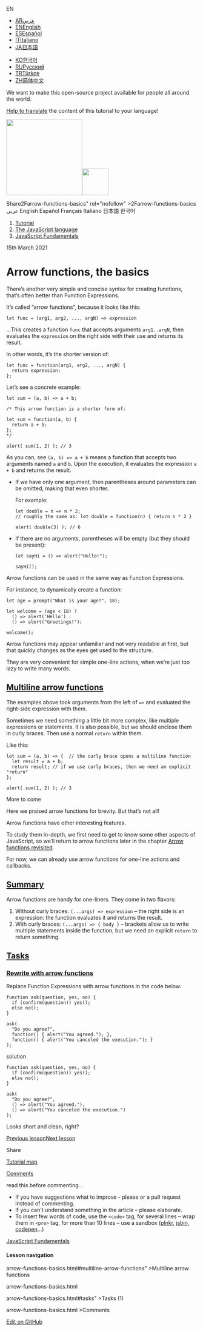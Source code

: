EN

- <a href="https://ar.javascript.info/arrow-functions-basics" class="supported-langs__link"><span class="supported-langs__brief">AR</span><span>عربي</span></a>
- <a href="arrow-functions-basics.html" class="supported-langs__link"><span class="supported-langs__brief">EN</span><span>English</span></a>
- <a href="https://es.javascript.info/arrow-functions-basics" class="supported-langs__link"><span class="supported-langs__brief">ES</span><span>Español</span></a>
- <a href="https://it.javascript.info/arrow-functions-basics" class="supported-langs__link"><span class="supported-langs__brief">IT</span><span>Italiano</span></a>
- <a href="https://ja.javascript.info/arrow-functions-basics" class="supported-langs__link"><span class="supported-langs__brief">JA</span><span>日本語</span></a>

<!-- -->

- <a href="https://ko.javascript.info/arrow-functions-basics" class="supported-langs__link"><span class="supported-langs__brief">KO</span><span>한국어</span></a>
- <a href="arrow-functions-basics%22" class="supported-langs__link"><span class="supported-langs__brief">RU</span><span>Русский</span></a>
- <a href="https://tr.javascript.info/arrow-functions-basics" class="supported-langs__link"><span class="supported-langs__brief">TR</span><span>Türkçe</span></a>
- <a href="https://zh.javascript.info/arrow-functions-basics" class="supported-langs__link"><span class="supported-langs__brief">ZH</span><span>简体中文</span></a>

We want to make this open-source project available for people all around the world.

[Help to translate](translate.html) the content of this tutorial to your language!

<a href="index.html" class="sitetoolbar__link sitetoolbar__link_logo"><img src="img/sitetoolbar__logo_en.svg" class="sitetoolbar__logo sitetoolbar__logo_normal" width="200" /><img src="img/sitetoolbar__logo_small_en.svg" class="sitetoolbar__logo sitetoolbar__logo_small" width="70" /></a>

<span class="share-icons__title">Share</span>2Farrow-functions-basics" rel="nofollow" &gt;2Farrow-functions-basics عربي English Español Français Italiano 日本語 한국어

1.  <a href="index.html" class="breadcrumbs__link"><span class="breadcrumbs__hidden-text">Tutorial</span></a>
2.  <span id="breadcrumb-1"><a href="js.html" class="breadcrumbs__link"><span>The JavaScript language</span></a></span>
3.  <span id="breadcrumb-2"><a href="first-steps.html" class="breadcrumbs__link"><span>JavaScript Fundamentals</span></a></span>

15th March 2021

# Arrow functions, the basics

There’s another very simple and concise syntax for creating functions, that’s often better than Function Expressions.

It’s called “arrow functions”, because it looks like this:

    let func = (arg1, arg2, ..., argN) => expression

…This creates a function `func` that accepts arguments `arg1..argN`, then evaluates the `expression` on the right side with their use and returns its result.

In other words, it’s the shorter version of:

    let func = function(arg1, arg2, ..., argN) {
      return expression;
    };

Let’s see a concrete example:

<a href="arrow-functions-basics.html#" class="toolbar__button toolbar__button_run" title="run"></a>

<a href="arrow-functions-basics.html#" class="toolbar__button toolbar__button_edit" title="open in sandbox"></a>

    let sum = (a, b) => a + b;

    /* This arrow function is a shorter form of:

    let sum = function(a, b) {
      return a + b;
    };
    */

    alert( sum(1, 2) ); // 3

As you can, see `(a, b) => a + b` means a function that accepts two arguments named `a` and `b`. Upon the execution, it evaluates the expression `a + b` and returns the result.

- If we have only one argument, then parentheses around parameters can be omitted, making that even shorter.

  For example:

  <a href="arrow-functions-basics.html#" class="toolbar__button toolbar__button_run" title="run"></a>

  <a href="arrow-functions-basics.html#" class="toolbar__button toolbar__button_edit" title="open in sandbox"></a>

      let double = n => n * 2;
      // roughly the same as: let double = function(n) { return n * 2 }

      alert( double(3) ); // 6

- If there are no arguments, parentheses will be empty (but they should be present):

  <a href="arrow-functions-basics.html#" class="toolbar__button toolbar__button_run" title="run"></a>

  <a href="arrow-functions-basics.html#" class="toolbar__button toolbar__button_edit" title="open in sandbox"></a>

      let sayHi = () => alert("Hello!");

      sayHi();

Arrow functions can be used in the same way as Function Expressions.

For instance, to dynamically create a function:

<a href="arrow-functions-basics.html#" class="toolbar__button toolbar__button_run" title="run"></a>

<a href="arrow-functions-basics.html#" class="toolbar__button toolbar__button_edit" title="open in sandbox"></a>

    let age = prompt("What is your age?", 18);

    let welcome = (age < 18) ?
      () => alert('Hello') :
      () => alert("Greetings!");

    welcome();

Arrow functions may appear unfamiliar and not very readable at first, but that quickly changes as the eyes get used to the structure.

They are very convenient for simple one-line actions, when we’re just too lazy to write many words.

## <a href="arrow-functions-basics.html#multiline-arrow-functions" id="multiline-arrow-functions" class="main__anchor">Multiline arrow functions</a>

The examples above took arguments from the left of `=>` and evaluated the right-side expression with them.

Sometimes we need something a little bit more complex, like multiple expressions or statements. It is also possible, but we should enclose them in curly braces. Then use a normal `return` within them.

Like this:

<a href="arrow-functions-basics.html#" class="toolbar__button toolbar__button_run" title="run"></a>

<a href="arrow-functions-basics.html#" class="toolbar__button toolbar__button_edit" title="open in sandbox"></a>

    let sum = (a, b) => {  // the curly brace opens a multiline function
      let result = a + b;
      return result; // if we use curly braces, then we need an explicit "return"
    };

    alert( sum(1, 2) ); // 3

<span class="important__type">More to come</span>

Here we praised arrow functions for brevity. But that’s not all!

Arrow functions have other interesting features.

To study them in-depth, we first need to get to know some other aspects of JavaScript, so we’ll return to arrow functions later in the chapter [Arrow functions revisited](arrow-functions.html).

For now, we can already use arrow functions for one-line actions and callbacks.

## <a href="arrow-functions-basics.html#summary" id="summary" class="main__anchor">Summary</a>

Arrow functions are handy for one-liners. They come in two flavors:

1.  Without curly braces: `(...args) => expression` – the right side is an expression: the function evaluates it and returns the result.
2.  With curly braces: `(...args) => { body }` – brackets allow us to write multiple statements inside the function, but we need an explicit `return` to return something.

## <a href="arrow-functions-basics.html#tasks" class="tasks__title-anchor main__anchor main__anchor main__anchor_noicon">Tasks</a>

### <a href="arrow-functions-basics.html#rewrite-with-arrow-functions" id="rewrite-with-arrow-functions" class="main__anchor">Rewrite with arrow functions</a>

<a href="task/rewrite-arrow.html" class="task__open-link"></a>

Replace Function Expressions with arrow functions in the code below:

<a href="arrow-functions-basics.html#" class="toolbar__button toolbar__button_run" title="run"></a>

<a href="arrow-functions-basics.html#" class="toolbar__button toolbar__button_edit" title="open in sandbox"></a>

    function ask(question, yes, no) {
      if (confirm(question)) yes();
      else no();
    }

    ask(
      "Do you agree?",
      function() { alert("You agreed."); },
      function() { alert("You canceled the execution."); }
    );

solution

<a href="arrow-functions-basics.html#" class="toolbar__button toolbar__button_run" title="run"></a>

<a href="arrow-functions-basics.html#" class="toolbar__button toolbar__button_edit" title="open in sandbox"></a>

    function ask(question, yes, no) {
      if (confirm(question)) yes();
      else no();
    }

    ask(
      "Do you agree?",
      () => alert("You agreed."),
      () => alert("You canceled the execution.")
    );

Looks short and clean, right?

<a href="function-expressions.html" class="page__nav page__nav_prev"><span class="page__nav-text"><span class="page__nav-text-shortcut"></span></span><span class="page__nav-text-alternate">Previous lesson</span></a><a href="javascript-specials.html" class="page__nav page__nav_next"><span class="page__nav-text"><span class="page__nav-text-shortcut"></span></span><span class="page__nav-text-alternate">Next lesson</span></a>

<span class="share-icons__title">Share</span><a href="https://twitter.com/share?url=https%3A%2F%2Fjavascript.info%2Farrow-functions-basics" class="share share_tw"></a><a href="https://www.facebook.com/sharer/sharer.php?s=100&amp;p%5Burl%5D=https%3A%2F%2Fjavascript.info%2Farrow-functions-basics" class="share share_fb"></a>

<a href="tutorial/map.html" class="map"><span class="map__text">Tutorial map</span></a>

[Comments](arrow-functions-basics.html%20name=)

<span class="comments__read-before-link">read this before commenting…</span>

- If you have suggestions what to improve - please or a pull request instead of commenting.
- If you can't understand something in the article – please elaborate.
- To insert few words of code, use the `<code>` tag, for several lines – wrap them in `<pre>` tag, for more than 10 lines – use a sandbox ([plnkr](https://plnkr.co/edit/?p=preview), [jsbin](https://jsbin.com), [codepen](http://codepen.io)…)

<a href="first-steps.html" class="sidebar__link">JavaScript Fundamentals</a>

#### Lesson navigation

arrow-functions-basics.html\#multiline-arrow-functions" &gt;Multiline arrow functions

arrow-functions-basics.html

arrow-functions-basics.html\#tasks" &gt;Tasks (1)

arrow-functions-basics.html &gt;Comments

<a href="https://twitter.com/share?url=https%3A%2F%2Fjavascript.info%2Farrow-functions-basics" class="share share_tw sidebar__share"></a><a href="https://www.facebook.com/sharer/sharer.php?s=100&amp;p%5Burl%5D=https%3A%2F%2Fjavascript.info%2Farrow-functions-basics" class="share share_fb sidebar__share"></a> <a href="https://github.com/javascript-tutorial/en.javascript.info/blob/master/1-js/02-first-steps/17-arrow-functions-basics" class="sidebar__link">Edit on GitHub</a>
